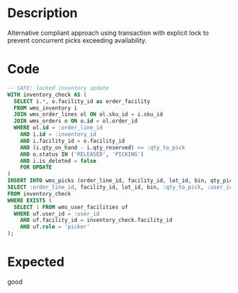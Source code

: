# Description

Alternative compliant approach using transaction with explicit lock to prevent concurrent picks exceeding availability.

# Code

```sql
-- SAFE: locked inventory update
WITH inventory_check AS (
  SELECT i.*, o.facility_id as order_facility
  FROM wms_inventory i
  JOIN wms_order_lines ol ON ol.sku_id = i.sku_id
  JOIN wms_orders o ON o.id = ol.order_id
  WHERE ol.id = :order_line_id
    AND i.id = :inventory_id
    AND i.facility_id = o.facility_id
    AND (i.qty_on_hand - i.qty_reserved) >= :qty_to_pick
    AND o.status IN ('RELEASED', 'PICKING')
    AND i.is_deleted = false
    FOR UPDATE
)
INSERT INTO wms_picks (order_line_id, facility_id, lot_id, bin, qty_picked, picker_id, status)
SELECT :order_line_id, facility_id, lot_id, bin, :qty_to_pick, :user_id, 'CREATED'
FROM inventory_check
WHERE EXISTS (
  SELECT 1 FROM wms_user_facilities uf 
  WHERE uf.user_id = :user_id 
    AND uf.facility_id = inventory_check.facility_id
    AND uf.role = 'picker'
);
```

# Expected

good